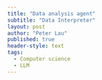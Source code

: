 ```yaml
---
title: "Data analysis agent"
subtitle: "Data Interpreter"
layout: post
author: "Peter Lau"
published: true
header-style: text
tags:
  - Computer science
  - LLM 
---
```

